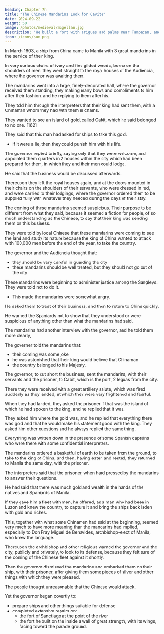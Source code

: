 ```yaml
---
heading: Chapter 7h
title: "The Chinese Mandarins Look for Cavite"
date: 2024-09-22
weight: 50
image: /photos/medieval/magellan.jpg
description: "He built a fort with arigues and palms near Tampacan, and founded a Spanish settlement which he named Murcia"
icon: /icons/sun.png
---
```



In March 1603, a ship from China came to Manila with 3 great mandarins in the service of their king. 

<!-- The governor gave them permission to leave their ship and enter the city with their suites.  -->

 
In very curious chairs of ivory and fine gilded woods, borne on the shoulders of men, they went straight to the royal houses of the Audiencia, where the governor was awaiting them.

 <!-- with a large suite of captains and soldiers throughout the house and through the streets where they passed. -->

<!-- When they had reached the doors of the royal houses they alighted from their chairs and entered on foot, leaving in the street the banners, plumes, lances and other very showy insignia which they brought with them.  -->

The mandarins went into a large, finely-decorated hall, where the governor received them standing, they making many bows and compliments to him after their fashion, and he replying to them after his. 

They told him through the interpreters that their king had sent them, with a Chinaman whom they had with them in chains.

They wanted to see an island of gold, called Cabit, which he said belonged to no one. [162] 

They said that this man had asked for ships to take this gold.
- If it were a lie, then they could punish him with his life.

<!-- So they had come to ascertain and tell their king what there was in the matter. -->

The governor replied briefly, saying only that they were welcome, and appointed them quarters in 2 houses within the city which had been prepared for them, in which they and their men could lodge.

He said that the business would be discussed afterwards.

Thereupon they left the royal houses again, and at the doors mounted in their chairs on the shoulders of their servants, who were dressed in red, and were carried to their lodgings, where the governor ordered them to be supplied fully with whatever they needed during the days of their stay.

The coming of these mandarins seemed suspicious. Their purpose to be different from what they said, because it seemed a fiction for people, of so much understanding as the Chinese, to say that their king was sending them on this business.

<!-- Among the Chinese themselves who came to Manila at the same time in 8 merchant ships, and among those who lived in the city,  -->

They were told by local Chinese that these mandarins were coming to see the land and study its nature because the king of China wanted to attack with 100,000 men before the end of the year, to take the country.

The governor and the Audiencia thought that:
- they should be very careful in guarding the city
- these mandarins should be well treated, but they should not go out of the city

These mandarins were beginning to administer justice among the Sangleys. They were told not to do it. 
- This made the mandarins were somewhat angry. 
 <!-- nor be allowed to administer justice, as they were , at which  -->

He asked them to treat of their business, and then to return to China quickly.

He warned the Spaniards not to show that they understood or were suspicious of anything other than what the mandarins had said.

The mandarins had another interview with the governor, and he told them more clearly,

The governer told the mandarins that:
- their coming was some joke
- he was astonished that their king would believe that Chinaman
- the country belonged to his Majesty.

 <!-- whom they had with them had said, and even if it were true that there was so much gold in the Filipinas, that the Spaniards would not allow it to be carried away, since   -->

<!-- The mandarins said that they understood very well what the governor had communicated to them, but that their king had ordered them to come and that they must needs obey and bring him a reply, and that when they had performed their duty, that was all, and they would return.  -->

The governor, to cut short the business, sent the mandarins, with their servants and the prisoner, to Cabit, which is the port, 2 leguas from the city. 

There they were received with a great artillery salute, which was fired suddenly as they landed, at which they were very frightened and fearful.

When they had landed, they asked the prisoner if that was the island of which he had spoken to the king, and he replied that it was.

They asked him where the gold was, and he replied that everything there was gold and that he would make his statement good with the king. They asked him other questions and he always replied the same thing. 

Everything was written down in the presence of some Spanish captains who were there with some confidential interpreters. 

The mandarins ordered a basketful of earth to be taken from the ground, to take to the king of China, and then, having eaten and rested, they returned to Manila the same day, with the prisoner.

The interpreters said that the prisoner, when hard pressed by the mandarins to answer their questions.

<!-- what he had meant to tell the king of China was that -->

He had said that there was much gold and wealth in the hands of the natives and Spaniards of Manila.

If they gave him a fleet with men, he offered, as a man who had been in Luzon and knew the country, to capture it and bring the ships back laden with gold and riches. 

This, together with what some Chinamen had said at the beginning, seemed very much to have more meaning than the mandarins had implied, especially to Don Fray Miguel de Benavides, archbishop-elect of Manila, who knew the language. 

Thereupon the archbishop and other religious warned the governor and the city, publicly and privately, to look to its defense, because they felt sure of the coming of the Chinese fleet against it shortly.

Then the governor dismissed the mandarins and embarked them on their ship, with their prisoner, after giving them some pieces of silver and other things with which they were pleased.

The people thought unreasonable that the Chinese would attack. 

Yet the governor began covertly to:
- prepare ships and other things suitable for defense
- completed extensive repairs on:
  - the fort of Sanctiago at the point of the river
  - the fort he built on the inside a wall of great strength, with its wings, facing toward the parade ground.

<!-- on the eve of Sts. Philip and James [Santiago] -->

<!-- At the end of April 1603, 3pm a fire started in a little field house [casilla de zacate] used by some Indians and negroes of the native hospital in the city.

passed to other houses so quickly, with the force of the rather fresh wind, that it could not be stopped, and burned houses of wood and stone, even the monastery of St. Dominic—house and church—the royal hospital for the Spaniards, and the royal warehouses, without leaving a building standing among them. 

14 people died in the fire, Spaniards, Indians, and negroes, and among them Licentiate Sanz, canon of the cathedral.

260 houses were burned, with much property which was in them, and it was understood that the damage and loss amounted to more than one million [pesos].
 -->


